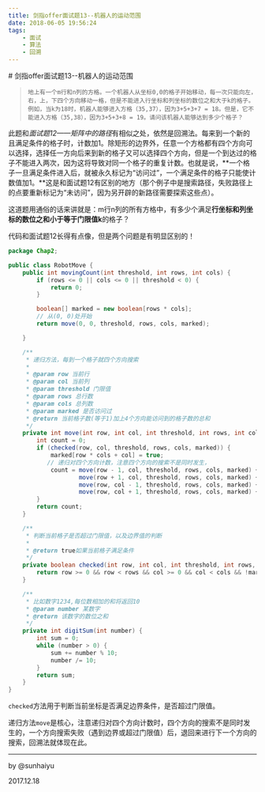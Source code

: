 ```yaml
---
title: 剑指offer面试题13--机器人的运动范围
date: 2018-06-05 19:56:24
tags: 
    - 面试
    - 算法
    - 回溯
---
```

<meta name="referrer" content="no-referrer" />
# 剑指offer面试题13--机器人的运动范围

> ```
> 地上有一个m行和n列的方格。一个机器人从坐标0,0的格子开始移动，每一次只能向左，右，上，下四个方向移动一格，但是不能进入行坐标和列坐标的数位之和大于k的格子。 例如，当k为18时，机器人能够进入方格（35,37），因为3+5+3+7 = 18。但是，它不能进入方格（35,38），因为3+5+3+8 = 19。请问该机器人能够达到多少个格子？
> ```

此题和*面试题12——矩阵中的路径*有相似之处，依然是回溯法。每来到一个新的且满足条件的格子时，计数加1。除矩形的边界外，任意一个方格都有四个方向可以选择，选择任一方向后来到新的格子又可以选择四个方向，但是一个到达过的格子不能进入两次，因为这将导致对同一个格子的重复计数。也就是说，**一个格子一旦满足条件进入后，就被永久标记为“访问过”，一个满足条件的格子只能使计数值加1。**这是和面试题12有区别的地方（那个例子中是搜索路径，失败路径上的点要重新标记为“未访问”，因为另开辟的新路径需要探索这些点）。

这道题用通俗的话来讲就是：m行n列的所有方格中，有多少个满足**行坐标和列坐标的数位之和小于等于门限值k**的格子？

代码和面试题12长得有点像，但是两个问题是有明显区别的！

```java
package Chap2;

public class RobotMove {
    public int movingCount(int threshold, int rows, int cols) {
        if (rows <= 0 || cols <= 0 || threshold < 0) {
            return 0;
        }

        boolean[] marked = new boolean[rows * cols];
      	// 从(0, 0)处开始
        return move(0, 0, threshold, rows, cols, marked);

    }

    /**
     * 递归方法，每到一个格子就四个方向搜索
     *
     * @param row 当前行
     * @param col 当前列
     * @param threshold 门限值
     * @param rows 总行数
     * @param cols 总列数
     * @param marked 是否访问过
     * @return 当前格子数(等于1)加上4个方向能访问到的格子数的总和
     */
    private int move(int row, int col, int threshold, int rows, int cols, boolean[] marked) {
        int count = 0;
        if (checked(row, col, threshold, rows, cols, marked)) {
            marked[row * cols + col] = true;
		   // 递归对四个方向计数，注意四个方向的搜索不是同时发生，
            count = move(row - 1, col, threshold, rows, cols, marked) +
                    move(row + 1, col, threshold, rows, cols, marked) +
                    move(row, col - 1, threshold, rows, cols, marked) +
                    move(row, col + 1, threshold, rows, cols, marked) + 1;
        }
        return count;
    }

    /**
     * 判断当前格子是否超过门限值，以及边界值的判断
     *
     * @return true如果当前格子满足条件
     */
    private boolean checked(int row, int col, int threshold, int rows, int cols, boolean[] marked) {
        return row >= 0 && row < rows && col >= 0 && col < cols && !marked[row * cols + col] && digitSum(row) + digitSum(col) <= threshold;
    }

    /**
     * 比如数字1234,每位数相加的和将返回10
     * @param number 某数字
     * @return 该数字的数位之和
     */
    private int digitSum(int number) {
        int sum = 0;
        while (number > 0) {
            sum += number % 10;
            number /= 10;
        }
        return sum;
    }
}

```

`checked`方法用于判断当前坐标是否满足边界条件，是否超过门限值。

递归方法`move`是核心，注意递归对四个方向计数时，四个方向的搜索不是同时发生的，一个方向搜索失败（遇到边界或超过门限值）后，退回来进行下一个方向的搜索，回溯法就体现在此。

---

by @sunhaiyu

2017.12.18
